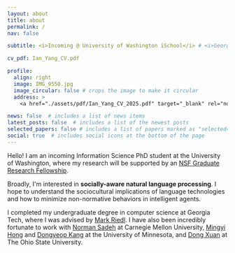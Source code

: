 ```yaml
---
layout: about
title: about
permalink: /
nav: false

subtitle: <i>Incoming @ University of Washington iSchool</i> # <i>Georgia Institute of Technology</i>, <i>Carnegie Mellon University</i>, <i>University of Minnesota</i>

cv_pdf: Ian_Yang_CV.pdf

profile:
  align: right
  image: IMG_9550.jpg
  image_circular: false # crops the image to make it circular
  address: >
    <a href="./assets/pdf/Ian_Yang_CV_2025.pdf" target="_blank" rel="noopener noreferrer">CV</a> / <a href="https://scholar.google.com/citations?hl=en&user=7A4ZCDoAAAAJ&view_op=list_works&sortby=pubdate">Google Scholar</a>

news: false  # includes a list of news items
latest_posts: false  # includes a list of the newest posts
selected_papers: false # includes a list of papers marked as "selected={true}"
social: true  # includes social icons at the bottom of the page
---
```


Hello! I am an incoming Information Science PhD student at the University of Washington, where my research will be supported by an [NSF Graduate Research Fellowship](https://www.nsfgrfp.org/).

Broadly, I'm interested in <strong>socially-aware natural language processing</strong>. I hope to understand the sociocultural implications of language technologies and how to minimize non-normative behaviors in intelligent agents.

I completed my undergraduate degree in computer science at Georgia Tech, where I was advised by [Mark Riedl](http://eilab.gatech.edu/mark-riedl.html). I have also been incredibly fortunate to work with [Norman Sadeh](https://www.normsadeh.org/) at Carnegie Mellon University, [Mingyi Hong](https://people.ece.umn.edu/~mhong/mingyi.html) and [Dongyeop Kang](https://dykang.github.io/) at the University of Minnesota, and [Dong Xuan](https://scholar.google.com/citations?hl=en&user=11NcM2EAAAAJ&view_op=list_works&sortby=pubdate) at The Ohio State University.
